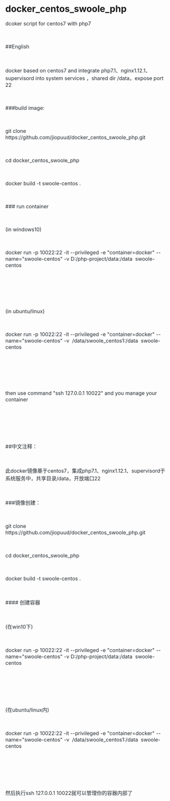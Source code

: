 # docker_centos_swoole_php
<p style="box-sizing: border-box; margin-top: 0px; margin-bottom: 16px;"><font color="#24292e" face="-apple-system, BlinkMacSystemFont, Segoe UI, Helvetica, Arial, sans-serif, Apple Color Emoji, Segoe UI Emoji, Segoe UI Symbol"><span style="font-size: 16px;">dcoker script for centos7 with php7</span></font></p><p style="box-sizing: border-box; margin-top: 0px; margin-bottom: 16px;"><font color="#24292e" face="-apple-system, BlinkMacSystemFont, Segoe UI, Helvetica, Arial, sans-serif, Apple Color Emoji, Segoe UI Emoji, Segoe UI Symbol"><span style="font-size: 16px;"><br></span></font></p><p style="box-sizing: border-box; margin-top: 0px; margin-bottom: 16px;"><font color="#24292e" face="-apple-system, BlinkMacSystemFont, Segoe UI, Helvetica, Arial, sans-serif, Apple Color Emoji, Segoe UI Emoji, Segoe UI Symbol"><span style="font-size: 16px;">##English</span></font></p><p style="box-sizing: border-box; margin-top: 0px; margin-bottom: 16px;"><font color="#24292e" face="-apple-system, BlinkMacSystemFont, Segoe UI, Helvetica, Arial, sans-serif, Apple Color Emoji, Segoe UI Emoji, Segoe UI Symbol"><span style="font-size: 16px;"><br></span></font></p><p style="box-sizing: border-box; margin-top: 0px; margin-bottom: 16px;"><font color="#24292e" face="-apple-system, BlinkMacSystemFont, Segoe UI, Helvetica, Arial, sans-serif, Apple Color Emoji, Segoe UI Emoji, Segoe UI Symbol"><span style="font-size: 16px;">docker based on centos7 and integrate php7.1、nginx1.12.1、supervisord into system services ，shared dir /data，expose port 22&nbsp;</span></font></p><p style="box-sizing: border-box; margin-top: 0px; margin-bottom: 16px;"><font color="#24292e" face="-apple-system, BlinkMacSystemFont, Segoe UI, Helvetica, Arial, sans-serif, Apple Color Emoji, Segoe UI Emoji, Segoe UI Symbol"><span style="font-size: 16px;"><br></span></font></p><p style="box-sizing: border-box; margin-top: 0px; margin-bottom: 16px;"><font color="#24292e" face="-apple-system, BlinkMacSystemFont, Segoe UI, Helvetica, Arial, sans-serif, Apple Color Emoji, Segoe UI Emoji, Segoe UI Symbol"><span style="font-size: 16px;">###build image:</span></font></p><p style="box-sizing: border-box; margin-top: 0px; margin-bottom: 16px;"><font color="#24292e" face="-apple-system, BlinkMacSystemFont, Segoe UI, Helvetica, Arial, sans-serif, Apple Color Emoji, Segoe UI Emoji, Segoe UI Symbol"><span style="font-size: 16px;"><br></span></font></p><p style="box-sizing: border-box; margin-top: 0px; margin-bottom: 16px;"><font color="#24292e" face="-apple-system, BlinkMacSystemFont, Segoe UI, Helvetica, Arial, sans-serif, Apple Color Emoji, Segoe UI Emoji, Segoe UI Symbol"><span style="font-size: 16px;">git clone https://github.com/jiopuud/docker_centos_swoole_php.git&nbsp;</span></font></p><p style="box-sizing: border-box; margin-top: 0px; margin-bottom: 16px;"><font color="#24292e" face="-apple-system, BlinkMacSystemFont, Segoe UI, Helvetica, Arial, sans-serif, Apple Color Emoji, Segoe UI Emoji, Segoe UI Symbol"><span style="font-size: 16px;"><br></span></font></p><p style="box-sizing: border-box; margin-top: 0px; margin-bottom: 16px;"><font color="#24292e" face="-apple-system, BlinkMacSystemFont, Segoe UI, Helvetica, Arial, sans-serif, Apple Color Emoji, Segoe UI Emoji, Segoe UI Symbol"><span style="font-size: 16px;">cd docker_centos_swoole_php&nbsp;</span></font></p><p style="box-sizing: border-box; margin-top: 0px; margin-bottom: 16px;"><font color="#24292e" face="-apple-system, BlinkMacSystemFont, Segoe UI, Helvetica, Arial, sans-serif, Apple Color Emoji, Segoe UI Emoji, Segoe UI Symbol"><span style="font-size: 16px;"><br></span></font></p><p style="box-sizing: border-box; margin-top: 0px; margin-bottom: 16px;"><font color="#24292e" face="-apple-system, BlinkMacSystemFont, Segoe UI, Helvetica, Arial, sans-serif, Apple Color Emoji, Segoe UI Emoji, Segoe UI Symbol"><span style="font-size: 16px;">docker build -t swoole-centos .&nbsp;</span></font></p><p style="box-sizing: border-box; margin-top: 0px; margin-bottom: 16px;"><font color="#24292e" face="-apple-system, BlinkMacSystemFont, Segoe UI, Helvetica, Arial, sans-serif, Apple Color Emoji, Segoe UI Emoji, Segoe UI Symbol"><span style="font-size: 16px;"><br></span></font></p><p style="box-sizing: border-box; margin-top: 0px; margin-bottom: 16px;"><font color="#24292e" face="-apple-system, BlinkMacSystemFont, Segoe UI, Helvetica, Arial, sans-serif, Apple Color Emoji, Segoe UI Emoji, Segoe UI Symbol"><span style="font-size: 16px;">### run container</span></font></p><p style="box-sizing: border-box; margin-top: 0px; margin-bottom: 16px;"><font color="#24292e" face="-apple-system, BlinkMacSystemFont, Segoe UI, Helvetica, Arial, sans-serif, Apple Color Emoji, Segoe UI Emoji, Segoe UI Symbol"><span style="font-size: 16px;"><br></span></font></p><p style="box-sizing: border-box; margin-top: 0px; margin-bottom: 16px;"><font color="#24292e" face="-apple-system, BlinkMacSystemFont, Segoe UI, Helvetica, Arial, sans-serif, Apple Color Emoji, Segoe UI Emoji, Segoe UI Symbol"><span style="font-size: 16px;">(in windows10)</span></font></p><p style="box-sizing: border-box; margin-top: 0px; margin-bottom: 16px;"><font color="#24292e" face="-apple-system, BlinkMacSystemFont, Segoe UI, Helvetica, Arial, sans-serif, Apple Color Emoji, Segoe UI Emoji, Segoe UI Symbol"><span style="font-size: 16px;"><br></span></font></p><p style="box-sizing: border-box; margin-top: 0px; margin-bottom: 16px;"><font color="#24292e" face="-apple-system, BlinkMacSystemFont, Segoe UI, Helvetica, Arial, sans-serif, Apple Color Emoji, Segoe UI Emoji, Segoe UI Symbol"><span style="font-size: 16px;">docker run -p 10022:22 -it --privileged -e "container=docker" --name="swoole-centos" -v D:/php-project/data:/data &nbsp;swoole-centos&nbsp;</span></font></p><p style="box-sizing: border-box; margin-top: 0px; margin-bottom: 16px;"><font color="#24292e" face="-apple-system, BlinkMacSystemFont, Segoe UI, Helvetica, Arial, sans-serif, Apple Color Emoji, Segoe UI Emoji, Segoe UI Symbol"><span style="font-size: 16px;"><br></span></font></p><p style="box-sizing: border-box; margin-top: 0px; margin-bottom: 16px;"><font color="#24292e" face="-apple-system, BlinkMacSystemFont, Segoe UI, Helvetica, Arial, sans-serif, Apple Color Emoji, Segoe UI Emoji, Segoe UI Symbol"><span style="font-size: 16px;"><br></span></font></p><p style="box-sizing: border-box; margin-top: 0px; margin-bottom: 16px;"><font color="#24292e" face="-apple-system, BlinkMacSystemFont, Segoe UI, Helvetica, Arial, sans-serif, Apple Color Emoji, Segoe UI Emoji, Segoe UI Symbol"><span style="font-size: 16px;"><br></span></font></p><p style="box-sizing: border-box; margin-top: 0px; margin-bottom: 16px;"><font color="#24292e" face="-apple-system, BlinkMacSystemFont, Segoe UI, Helvetica, Arial, sans-serif, Apple Color Emoji, Segoe UI Emoji, Segoe UI Symbol"><span style="font-size: 16px;">(in ubuntu/linux)</span></font></p><p style="box-sizing: border-box; margin-top: 0px; margin-bottom: 16px;"><font color="#24292e" face="-apple-system, BlinkMacSystemFont, Segoe UI, Helvetica, Arial, sans-serif, Apple Color Emoji, Segoe UI Emoji, Segoe UI Symbol"><span style="font-size: 16px;"><br></span></font></p><p style="box-sizing: border-box; margin-top: 0px; margin-bottom: 16px;"><font color="#24292e" face="-apple-system, BlinkMacSystemFont, Segoe UI, Helvetica, Arial, sans-serif, Apple Color Emoji, Segoe UI Emoji, Segoe UI Symbol"><span style="font-size: 16px;">docker run -p 10022:22 -it --privileged -e "container=docker" --name="swoole-centos" -v &nbsp;/data/swoole_centos1:/data &nbsp;swoole-centos&nbsp;</span></font></p><p style="box-sizing: border-box; margin-top: 0px; margin-bottom: 16px;"><font color="#24292e" face="-apple-system, BlinkMacSystemFont, Segoe UI, Helvetica, Arial, sans-serif, Apple Color Emoji, Segoe UI Emoji, Segoe UI Symbol"><span style="font-size: 16px;"><br></span></font></p><p style="box-sizing: border-box; margin-top: 0px; margin-bottom: 16px;"><font color="#24292e" face="-apple-system, BlinkMacSystemFont, Segoe UI, Helvetica, Arial, sans-serif, Apple Color Emoji, Segoe UI Emoji, Segoe UI Symbol"><span style="font-size: 16px;"><br></span></font></p><p style="box-sizing: border-box; margin-top: 0px; margin-bottom: 16px;"><font color="#24292e" face="-apple-system, BlinkMacSystemFont, Segoe UI, Helvetica, Arial, sans-serif, Apple Color Emoji, Segoe UI Emoji, Segoe UI Symbol"><span style="font-size: 16px;"><br></span></font></p><p style="box-sizing: border-box; margin-top: 0px; margin-bottom: 16px;"><font color="#24292e" face="-apple-system, BlinkMacSystemFont, Segoe UI, Helvetica, Arial, sans-serif, Apple Color Emoji, Segoe UI Emoji, Segoe UI Symbol"><span style="font-size: 16px;">then use command "ssh 127.0.0.1 10022" and you manage your container&nbsp;</span></font></p><p style="box-sizing: border-box; margin-top: 0px; margin-bottom: 16px;"><font color="#24292e" face="-apple-system, BlinkMacSystemFont, Segoe UI, Helvetica, Arial, sans-serif, Apple Color Emoji, Segoe UI Emoji, Segoe UI Symbol"><span style="font-size: 16px;"><br></span></font></p><p style="box-sizing: border-box; margin-top: 0px; margin-bottom: 16px;"><font color="#24292e" face="-apple-system, BlinkMacSystemFont, Segoe UI, Helvetica, Arial, sans-serif, Apple Color Emoji, Segoe UI Emoji, Segoe UI Symbol"><span style="font-size: 16px;">&nbsp;</span></font></p><p style="box-sizing: border-box; margin-top: 0px; margin-bottom: 16px;"><font color="#24292e" face="-apple-system, BlinkMacSystemFont, Segoe UI, Helvetica, Arial, sans-serif, Apple Color Emoji, Segoe UI Emoji, Segoe UI Symbol"><span style="font-size: 16px;"><br></span></font></p><p style="box-sizing: border-box; margin-top: 0px; margin-bottom: 16px;"><font color="#24292e" face="-apple-system, BlinkMacSystemFont, Segoe UI, Helvetica, Arial, sans-serif, Apple Color Emoji, Segoe UI Emoji, Segoe UI Symbol"><span style="font-size: 16px;">##中文注释：</span></font></p><p style="box-sizing: border-box; margin-top: 0px; margin-bottom: 16px;"><font color="#24292e" face="-apple-system, BlinkMacSystemFont, Segoe UI, Helvetica, Arial, sans-serif, Apple Color Emoji, Segoe UI Emoji, Segoe UI Symbol"><span style="font-size: 16px;"><br></span></font></p><p style="box-sizing: border-box; margin-top: 0px; margin-bottom: 16px;"><font color="#24292e" face="-apple-system, BlinkMacSystemFont, Segoe UI, Helvetica, Arial, sans-serif, Apple Color Emoji, Segoe UI Emoji, Segoe UI Symbol"><span style="font-size: 16px;">此docker镜像基于centos7，集成php7.1、nginx1.12.1、supervisord于系统服务中，共享目录/data，开放端口22&nbsp;</span></font></p><p style="box-sizing: border-box; margin-top: 0px; margin-bottom: 16px;"><font color="#24292e" face="-apple-system, BlinkMacSystemFont, Segoe UI, Helvetica, Arial, sans-serif, Apple Color Emoji, Segoe UI Emoji, Segoe UI Symbol"><span style="font-size: 16px;"><br></span></font></p><p style="box-sizing: border-box; margin-top: 0px; margin-bottom: 16px;"><font color="#24292e" face="-apple-system, BlinkMacSystemFont, Segoe UI, Helvetica, Arial, sans-serif, Apple Color Emoji, Segoe UI Emoji, Segoe UI Symbol"><span style="font-size: 16px;">###镜像创建：</span></font></p><p style="box-sizing: border-box; margin-top: 0px; margin-bottom: 16px;"><font color="#24292e" face="-apple-system, BlinkMacSystemFont, Segoe UI, Helvetica, Arial, sans-serif, Apple Color Emoji, Segoe UI Emoji, Segoe UI Symbol"><span style="font-size: 16px;"><br></span></font></p><p style="box-sizing: border-box; margin-top: 0px; margin-bottom: 16px;"><font color="#24292e" face="-apple-system, BlinkMacSystemFont, Segoe UI, Helvetica, Arial, sans-serif, Apple Color Emoji, Segoe UI Emoji, Segoe UI Symbol"><span style="font-size: 16px;">git clone https://github.com/jiopuud/docker_centos_swoole_php.git&nbsp;</span></font></p><p style="box-sizing: border-box; margin-top: 0px; margin-bottom: 16px;"><font color="#24292e" face="-apple-system, BlinkMacSystemFont, Segoe UI, Helvetica, Arial, sans-serif, Apple Color Emoji, Segoe UI Emoji, Segoe UI Symbol"><span style="font-size: 16px;"><br></span></font></p><p style="box-sizing: border-box; margin-top: 0px; margin-bottom: 16px;"><font color="#24292e" face="-apple-system, BlinkMacSystemFont, Segoe UI, Helvetica, Arial, sans-serif, Apple Color Emoji, Segoe UI Emoji, Segoe UI Symbol"><span style="font-size: 16px;">cd docker_centos_swoole_php&nbsp;</span></font></p><p style="box-sizing: border-box; margin-top: 0px; margin-bottom: 16px;"><font color="#24292e" face="-apple-system, BlinkMacSystemFont, Segoe UI, Helvetica, Arial, sans-serif, Apple Color Emoji, Segoe UI Emoji, Segoe UI Symbol"><span style="font-size: 16px;"><br></span></font></p><p style="box-sizing: border-box; margin-top: 0px; margin-bottom: 16px;"><font color="#24292e" face="-apple-system, BlinkMacSystemFont, Segoe UI, Helvetica, Arial, sans-serif, Apple Color Emoji, Segoe UI Emoji, Segoe UI Symbol"><span style="font-size: 16px;">docker build -t swoole-centos .&nbsp;</span></font></p><p style="box-sizing: border-box; margin-top: 0px; margin-bottom: 16px;"><font color="#24292e" face="-apple-system, BlinkMacSystemFont, Segoe UI, Helvetica, Arial, sans-serif, Apple Color Emoji, Segoe UI Emoji, Segoe UI Symbol"><span style="font-size: 16px;"><br></span></font></p><p style="box-sizing: border-box; margin-top: 0px; margin-bottom: 16px;"><font color="#24292e" face="-apple-system, BlinkMacSystemFont, Segoe UI, Helvetica, Arial, sans-serif, Apple Color Emoji, Segoe UI Emoji, Segoe UI Symbol"><span style="font-size: 16px;">#### 创建容器</span></font></p><p style="box-sizing: border-box; margin-top: 0px; margin-bottom: 16px;"><font color="#24292e" face="-apple-system, BlinkMacSystemFont, Segoe UI, Helvetica, Arial, sans-serif, Apple Color Emoji, Segoe UI Emoji, Segoe UI Symbol"><span style="font-size: 16px;"><br></span></font></p><p style="box-sizing: border-box; margin-top: 0px; margin-bottom: 16px;"><font color="#24292e" face="-apple-system, BlinkMacSystemFont, Segoe UI, Helvetica, Arial, sans-serif, Apple Color Emoji, Segoe UI Emoji, Segoe UI Symbol"><span style="font-size: 16px;">(在win10下)</span></font></p><p style="box-sizing: border-box; margin-top: 0px; margin-bottom: 16px;"><font color="#24292e" face="-apple-system, BlinkMacSystemFont, Segoe UI, Helvetica, Arial, sans-serif, Apple Color Emoji, Segoe UI Emoji, Segoe UI Symbol"><span style="font-size: 16px;"><br></span></font></p><p style="box-sizing: border-box; margin-top: 0px; margin-bottom: 16px;"><font color="#24292e" face="-apple-system, BlinkMacSystemFont, Segoe UI, Helvetica, Arial, sans-serif, Apple Color Emoji, Segoe UI Emoji, Segoe UI Symbol"><span style="font-size: 16px;">docker run -p 10022:22 -it --privileged -e "container=docker" --name="swoole-centos" -v D:/php-project/data:/data &nbsp;swoole-centos&nbsp;</span></font></p><p style="box-sizing: border-box; margin-top: 0px; margin-bottom: 16px;"><font color="#24292e" face="-apple-system, BlinkMacSystemFont, Segoe UI, Helvetica, Arial, sans-serif, Apple Color Emoji, Segoe UI Emoji, Segoe UI Symbol"><span style="font-size: 16px;"><br></span></font></p><p style="box-sizing: border-box; margin-top: 0px; margin-bottom: 16px;"><font color="#24292e" face="-apple-system, BlinkMacSystemFont, Segoe UI, Helvetica, Arial, sans-serif, Apple Color Emoji, Segoe UI Emoji, Segoe UI Symbol"><span style="font-size: 16px;"><br></span></font></p><p style="box-sizing: border-box; margin-top: 0px; margin-bottom: 16px;"><font color="#24292e" face="-apple-system, BlinkMacSystemFont, Segoe UI, Helvetica, Arial, sans-serif, Apple Color Emoji, Segoe UI Emoji, Segoe UI Symbol"><span style="font-size: 16px;"><br></span></font></p><p style="box-sizing: border-box; margin-top: 0px; margin-bottom: 16px;"><font color="#24292e" face="-apple-system, BlinkMacSystemFont, Segoe UI, Helvetica, Arial, sans-serif, Apple Color Emoji, Segoe UI Emoji, Segoe UI Symbol"><span style="font-size: 16px;">(在ubuntu/linux内)</span></font></p><p style="box-sizing: border-box; margin-top: 0px; margin-bottom: 16px;"><font color="#24292e" face="-apple-system, BlinkMacSystemFont, Segoe UI, Helvetica, Arial, sans-serif, Apple Color Emoji, Segoe UI Emoji, Segoe UI Symbol"><span style="font-size: 16px;"><br></span></font></p><p style="box-sizing: border-box; margin-top: 0px; margin-bottom: 16px;"><font color="#24292e" face="-apple-system, BlinkMacSystemFont, Segoe UI, Helvetica, Arial, sans-serif, Apple Color Emoji, Segoe UI Emoji, Segoe UI Symbol"><span style="font-size: 16px;">docker run -p 10022:22 -it --privileged -e "container=docker" --name="swoole-centos" -v &nbsp;/data/swoole_centos1:/data &nbsp;swoole-centos&nbsp;</span></font></p><p style="box-sizing: border-box; margin-top: 0px; margin-bottom: 16px;"><font color="#24292e" face="-apple-system, BlinkMacSystemFont, Segoe UI, Helvetica, Arial, sans-serif, Apple Color Emoji, Segoe UI Emoji, Segoe UI Symbol"><span style="font-size: 16px;"><br></span></font></p><p style="box-sizing: border-box; margin-top: 0px; margin-bottom: 16px;"><font color="#24292e" face="-apple-system, BlinkMacSystemFont, Segoe UI, Helvetica, Arial, sans-serif, Apple Color Emoji, Segoe UI Emoji, Segoe UI Symbol"><span style="font-size: 16px;"><br></span></font></p><p style="box-sizing: border-box; margin-top: 0px; margin-bottom: 16px;"><font color="#24292e" face="-apple-system, BlinkMacSystemFont, Segoe UI, Helvetica, Arial, sans-serif, Apple Color Emoji, Segoe UI Emoji, Segoe UI Symbol"><span style="font-size: 16px;"><br></span></font></p><p style="box-sizing: border-box; margin-top: 0px; margin-bottom: 16px;"><font color="#24292e" face="-apple-system, BlinkMacSystemFont, Segoe UI, Helvetica, Arial, sans-serif, Apple Color Emoji, Segoe UI Emoji, Segoe UI Symbol"><span style="font-size: 16px;">然后执行ssh 127.0.0.1 10022就可以管理你的容器内部了</span></font></p><p style="box-sizing: border-box; margin-top: 0px; margin-bottom: 16px;"><br></p><p style="box-sizing: border-box; margin-top: 0px; color: rgb(36, 41, 46); font-family: -apple-system, BlinkMacSystemFont, &quot;Segoe UI&quot;, Helvetica, Arial, sans-serif, &quot;Apple Color Emoji&quot;, &quot;Segoe UI Emoji&quot;, &quot;Segoe UI Symbol&quot;; font-size: 16px; margin-bottom: 0px !important;"></p>